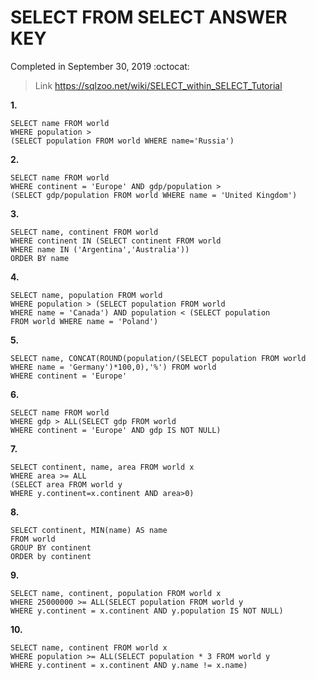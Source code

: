 # SELECT FROM SELECT ANSWER KEY #
Completed in September 30, 2019 :octocat:
> Link https://sqlzoo.net/wiki/SELECT_within_SELECT_Tutorial

**1.**
```
SELECT name FROM world
WHERE population >
(SELECT population FROM world WHERE name='Russia')
```
**2.**
```
SELECT name FROM world
WHERE continent = 'Europe' AND gdp/population >
(SELECT gdp/population FROM world WHERE name = 'United Kingdom')
```
**3.**
```
SELECT name, continent FROM world
WHERE continent IN (SELECT continent FROM world
WHERE name IN ('Argentina','Australia'))
ORDER BY name
```
**4.**
```
SELECT name, population FROM world
WHERE population > (SELECT population FROM world 
WHERE name = 'Canada') AND population < (SELECT population 
FROM world WHERE name = 'Poland')
```
**5.**
```
SELECT name, CONCAT(ROUND(population/(SELECT population FROM world 
WHERE name = 'Germany')*100,0),'%') FROM world 
WHERE continent = 'Europe' 
```
**6.**
```
SELECT name FROM world
WHERE gdp > ALL(SELECT gdp FROM world 
WHERE continent = 'Europe' AND gdp IS NOT NULL) 
```
**7.**
```
SELECT continent, name, area FROM world x
WHERE area >= ALL
(SELECT area FROM world y 
WHERE y.continent=x.continent AND area>0)
```
**8.**
```
SELECT continent, MIN(name) AS name
FROM world 
GROUP BY continent
ORDER by continent
```
**9.**
```
SELECT name, continent, population FROM world x
WHERE 25000000 >= ALL(SELECT population FROM world y
WHERE y.continent = x.continent AND y.population IS NOT NULL)
```
**10.**
```
SELECT name, continent FROM world x
WHERE population >= ALL(SELECT population * 3 FROM world y
WHERE y.continent = x.continent AND y.name != x.name)
```
